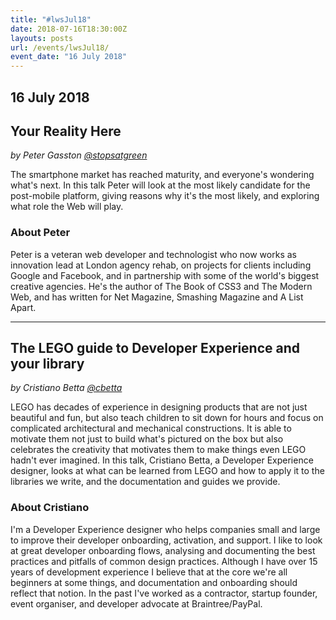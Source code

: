 ```yaml
---
title: "#lwsJul18"
date: 2018-07-16T18:30:00Z
layouts: posts
url: /events/lwsJul18/
event_date: "16 July 2018"
---
```


## 16 July 2018

## Your Reality Here

_by Peter Gasston [@stopsatgreen](//twitter.com/stopsatgreen)_

The smartphone market has reached maturity, and everyone's wondering what's next. In this talk Peter will look at the most likely candidate for the post-mobile platform, giving reasons why it's the most likely, and exploring what role the Web will play.

### About Peter

Peter is a veteran web developer and technologist who now works as innovation lead at London agency rehab, on projects for clients including Google and Facebook, and in partnership with some of the world's biggest creative agencies. He's the author of The Book of CSS3 and The Modern Web, and has written for Net Magazine, Smashing Magazine and A List Apart.

---

## The LEGO guide to Developer Experience and your library

_by Cristiano Betta [@cbetta](//twitter.com/cbetta)_

LEGO has decades of experience in designing products that are not just beautiful and fun, but also teach children to sit down for hours and focus on complicated architectural and mechanical constructions. It is able to motivate them not just to build what's pictured on the box but also celebrates the creativity that motivates them to make things even LEGO hadn't ever imagined. In this talk, Cristiano Betta, a Developer Experience designer, looks at what can be learned from LEGO and how to apply it to the libraries we write, and the documentation and guides we provide.

### About Cristiano

I'm a Developer Experience designer who helps companies small and large to improve their developer onboarding, activation, and support. I like to look at great developer onboarding flows, analysing and documenting the best practices and pitfalls of common design practices. Although I have over 15 years of development experience I believe that at the core we're all beginners at some things, and documentation and onboarding should reflect that notion. In the past I've worked as a contractor, startup founder, event organiser, and developer advocate at Braintree/PayPal.